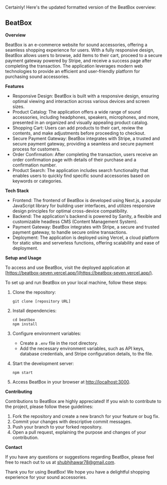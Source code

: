 Certainly! Here's the updated formatted version of the BeatBox overview:

## BeatBox

**Overview**

BeatBox is an e-commerce website for sound accessories, offering a seamless shopping experience for users. With a fully responsive design, BeatBox allows users to browse, add items to their cart, proceed to a secure payment gateway powered by Stripe, and receive a success page after completing the transaction. The application leverages modern web technologies to provide an efficient and user-friendly platform for purchasing sound accessories.

**Features**

- Responsive Design: BeatBox is built with a responsive design, ensuring optimal viewing and interaction across various devices and screen sizes.
- Product Catalog: The application offers a wide range of sound accessories, including headphones, speakers, microphones, and more, presented in an organized and visually appealing product catalog.
- Shopping Cart: Users can add products to their cart, review the contents, and make adjustments before proceeding to checkout.
- Secure Payment Gateway: BeatBox integrates with Stripe, a trusted and secure payment gateway, providing a seamless and secure payment process for customers.
- Order Confirmation: After completing the transaction, users receive an order confirmation page with details of their purchase and a confirmation number.
- Product Search: The application includes search functionality that enables users to quickly find specific sound accessories based on keywords or categories.

**Tech Stack**

- Frontend: The frontend of BeatBox is developed using Next.js, a popular JavaScript library for building user interfaces, and utilizes responsive design principles for optimal cross-device compatibility.
- Backend: The application's backend is powered by Sanity, a flexible and customizable headless CMS (Content Management System).
- Payment Gateway: BeatBox integrates with Stripe, a secure and trusted payment gateway, to handle secure online transactions.
- Deployment: The application is deployed using Vercel, a cloud platform for static sites and serverless functions, offering scalability and ease of deployment.

**Setup and Usage**

To access and use BeatBox, visit the deployed application at [https://beatbox-seven.vercel.app/](https://beatbox-seven.vercel.app/).

To set up and run BeatBox on your local machine, follow these steps:

1. Clone the repository:
   ```
   git clone [repository URL]
   ```

2. Install dependencies:
   ```
   cd beatbox
   npm install
   ```

3. Configure environment variables:
   - Create a `.env` file in the root directory.
   - Add the necessary environment variables, such as API keys, database credentials, and Stripe configuration details, to the file.

4. Start the development server:
   ```
   npm start
   ```

5. Access BeatBox in your browser at [http://localhost:3000](http://localhost:3000).

**Contributing**

Contributions to BeatBox are highly appreciated! If you wish to contribute to the project, please follow these guidelines:

1. Fork the repository and create a new branch for your feature or bug fix.
2. Commit your changes with descriptive commit messages.
3. Push your branch to your forked repository.
4. Open a pull request, explaining the purpose and changes of your contribution.

**Contact**

If you have any questions or suggestions regarding BeatBox, please feel free to reach out to us at [shubhjhawar78@gmail.com](shubhjhawar78@gmail.com).

Thank you for using BeatBox! We hope you have a delightful shopping experience for your sound accessories.
